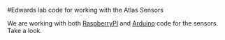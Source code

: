 #Edwards lab code for working with the Atlas Sensors

We are working with both [RaspberryPI](RaspberryPI) and [Arduino](Arduino) code for the sensors. Take a look.

